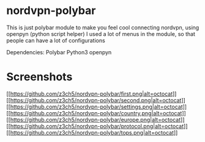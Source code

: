# nordvpn-polybar
This is just polybar module to make you feel cool connecting nordvpn, using openpyn (python script helper)
I used a lot of menus in the module, so that people can have a lot of configurations


Dependencies:
Polybar
Python3
openpyn

# Screenshots
[[https://github.com/z3ch5/nordvpn-polybar/first.png|alt=octocat]]
[[https://github.com/z3ch5/nordvpn-polybar/second.png|alt=octocat]]
[[https://github.com/z3ch5/nordvpn-polybar/settings.png|alt=octocat]]
[[https://github.com/z3ch5/nordvpn-polybar/country.png|alt=octocat]]
[[https://github.com/z3ch5/nordvpn-polybar/europe.png|alt=octocat]]
[[https://github.com/z3ch5/nordvpn-polybar/protocol.png|alt=octocat]]
[[https://github.com/z3ch5/nordvpn-polybar/tops.png|alt=octocat]]





